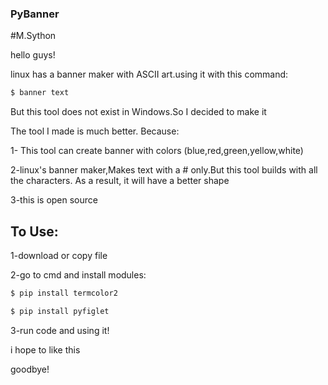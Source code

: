 ### PyBanner

#M.Sython

hello guys!

linux has a banner maker with ASCII art.using it with this command:

```bash
$ banner text
```

But this tool does not exist in Windows.So I decided to make it

The tool I made is much better. Because:

1- This tool can create banner with colors (blue,red,green,yellow,white)

2-linux's banner maker,Makes text with a # only.But this tool builds with all the characters. As a result, it will have a better shape

3-this is open source

To Use:
----------

1-download or copy file

2-go to cmd and install modules:

```bash
$ pip install termcolor2

$ pip install pyfiglet

```

3-run code and using it!

i hope to like this

goodbye!
